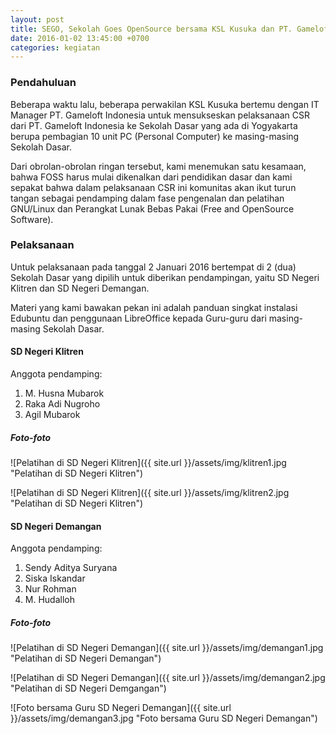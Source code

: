 ```yaml
---
layout: post
title: SEGO, Sekolah Goes OpenSource bersama KSL Kusuka dan PT. Gameloft Indonesia
date: 2016-01-02 13:45:00 +0700
categories: kegiatan
---
```


### Pendahuluan
Beberapa waktu lalu, beberapa perwakilan KSL Kusuka bertemu dengan IT Manager PT. Gameloft Indonesia untuk mensukseskan pelaksanaan CSR dari PT. Gameloft Indonesia ke Sekolah Dasar yang ada di Yogyakarta berupa pembagian 10 unit PC (Personal Computer) ke masing-masing Sekolah Dasar.

Dari obrolan-obrolan ringan tersebut, kami menemukan satu kesamaan, bahwa FOSS harus mulai dikenalkan dari pendidikan dasar dan kami sepakat bahwa dalam pelaksanaan CSR ini komunitas akan ikut turun tangan sebagai pendamping dalam fase pengenalan dan pelatihan GNU/Linux dan Perangkat Lunak Bebas Pakai (Free and OpenSource Software).

### Pelaksanaan
Untuk pelaksanaan pada tanggal 2 Januari 2016 bertempat di 2 (dua) Sekolah Dasar yang dipilih untuk diberikan pendampingan, yaitu SD Negeri Klitren dan SD Negeri Demangan.

Materi yang kami bawakan pekan ini adalah panduan singkat instalasi Edubuntu dan penggunaan LibreOffice kepada Guru-guru dari masing-masing Sekolah Dasar.

#### SD Negeri Klitren
Anggota pendamping:

1. M. Husna Mubarok
2. Raka Adi Nugroho
3. Agil Mubarok

##### Foto-foto
![Pelatihan di SD Negeri Klitren]({{ site.url }}/assets/img/klitren1.jpg "Pelatihan di SD Negeri Klitren")

![Pelatihan di SD Negeri Klitren]({{ site.url }}/assets/img/klitren2.jpg "Pelatihan di SD Negeri Klitren")

#### SD Negeri Demangan
Anggota pendamping:

1. Sendy Aditya Suryana
2. Siska Iskandar
3. Nur Rohman
4. M. Hudalloh

##### Foto-foto
![Pelatihan di SD Negeri Demangan]({{ site.url }}/assets/img/demangan1.jpg "Pelatihan di SD Negeri Demangan")

![Pelatihan di SD Negeri Demangan]({{ site.url }}/assets/img/demangan2.jpg "Pelatihan di SD Negeri Demgangan")

![Foto bersama Guru SD Negeri Demangan]({{ site.url }}/assets/img/demangan3.jpg "Foto bersama Guru SD Negeri Demangan")